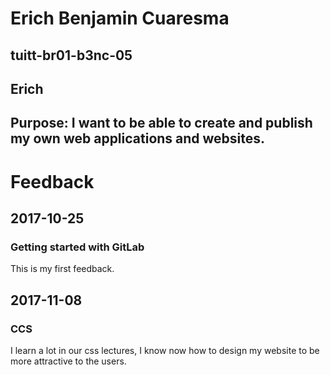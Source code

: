 # Erich Benjamin Cuaresma
## tuitt-br01-b3nc-05
## Erich
## Purpose: I want to be able to create and publish my own web applications and websites.

# Feedback
## 2017-10-25
### Getting started with GitLab
This is my first feedback.


## 2017-11-08
### CCS
I learn a lot in our css lectures,
I know now how to design my website to be more attractive to the users.